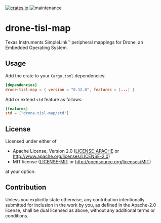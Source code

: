 [![crates.io](https://img.shields.io/crates/v/drone-tisl-map.svg)](https://crates.io/crates/drone-tisl-map)
![maintenance](https://img.shields.io/badge/maintenance-experimental-brightgreen.svg)

# drone-tisl-map

Texas Instruments SimpleLink™ peripheral mappings for Drone, an Embedded
Operating System.

## Usage

Add the crate to your `Cargo.toml` dependencies:

```toml
[dependencies]
drone-tisl-map = { version = "0.12.0", features = [...] }
```

Add or extend `std` feature as follows:

```toml
[features]
std = ["drone-tisl-map/std"]
```

## License

Licensed under either of

 * Apache License, Version 2.0
   ([LICENSE-APACHE](LICENSE-APACHE) or http://www.apache.org/licenses/LICENSE-2.0)
 * MIT license
   ([LICENSE-MIT](LICENSE-MIT) or http://opensource.org/licenses/MIT)

at your option.

## Contribution

Unless you explicitly state otherwise, any contribution intentionally submitted
for inclusion in the work by you, as defined in the Apache-2.0 license, shall be
dual licensed as above, without any additional terms or conditions.
